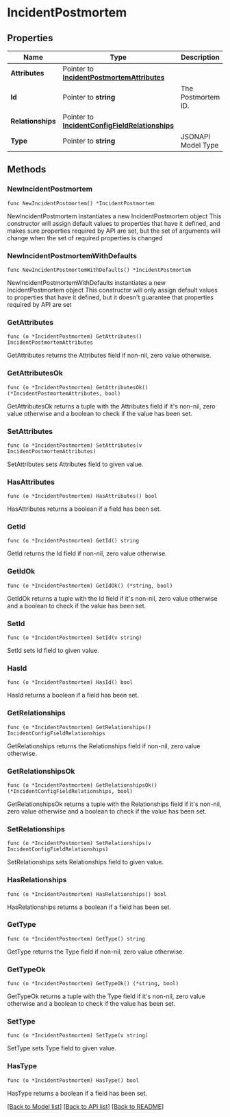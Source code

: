 # IncidentPostmortem

## Properties

Name | Type | Description | Notes
------------ | ------------- | ------------- | -------------
**Attributes** | Pointer to [**IncidentPostmortemAttributes**](IncidentPostmortem_attributes.md) |  | [optional] 
**Id** | Pointer to **string** | The Postmortem ID. | [optional] [readonly] 
**Relationships** | Pointer to [**IncidentConfigFieldRelationships**](IncidentConfigField_relationships.md) |  | [optional] 
**Type** | Pointer to **string** | JSONAPI Model Type | [optional] 

## Methods

### NewIncidentPostmortem

`func NewIncidentPostmortem() *IncidentPostmortem`

NewIncidentPostmortem instantiates a new IncidentPostmortem object
This constructor will assign default values to properties that have it defined,
and makes sure properties required by API are set, but the set of arguments
will change when the set of required properties is changed

### NewIncidentPostmortemWithDefaults

`func NewIncidentPostmortemWithDefaults() *IncidentPostmortem`

NewIncidentPostmortemWithDefaults instantiates a new IncidentPostmortem object
This constructor will only assign default values to properties that have it defined,
but it doesn't guarantee that properties required by API are set

### GetAttributes

`func (o *IncidentPostmortem) GetAttributes() IncidentPostmortemAttributes`

GetAttributes returns the Attributes field if non-nil, zero value otherwise.

### GetAttributesOk

`func (o *IncidentPostmortem) GetAttributesOk() (*IncidentPostmortemAttributes, bool)`

GetAttributesOk returns a tuple with the Attributes field if it's non-nil, zero value otherwise
and a boolean to check if the value has been set.

### SetAttributes

`func (o *IncidentPostmortem) SetAttributes(v IncidentPostmortemAttributes)`

SetAttributes sets Attributes field to given value.

### HasAttributes

`func (o *IncidentPostmortem) HasAttributes() bool`

HasAttributes returns a boolean if a field has been set.

### GetId

`func (o *IncidentPostmortem) GetId() string`

GetId returns the Id field if non-nil, zero value otherwise.

### GetIdOk

`func (o *IncidentPostmortem) GetIdOk() (*string, bool)`

GetIdOk returns a tuple with the Id field if it's non-nil, zero value otherwise
and a boolean to check if the value has been set.

### SetId

`func (o *IncidentPostmortem) SetId(v string)`

SetId sets Id field to given value.

### HasId

`func (o *IncidentPostmortem) HasId() bool`

HasId returns a boolean if a field has been set.

### GetRelationships

`func (o *IncidentPostmortem) GetRelationships() IncidentConfigFieldRelationships`

GetRelationships returns the Relationships field if non-nil, zero value otherwise.

### GetRelationshipsOk

`func (o *IncidentPostmortem) GetRelationshipsOk() (*IncidentConfigFieldRelationships, bool)`

GetRelationshipsOk returns a tuple with the Relationships field if it's non-nil, zero value otherwise
and a boolean to check if the value has been set.

### SetRelationships

`func (o *IncidentPostmortem) SetRelationships(v IncidentConfigFieldRelationships)`

SetRelationships sets Relationships field to given value.

### HasRelationships

`func (o *IncidentPostmortem) HasRelationships() bool`

HasRelationships returns a boolean if a field has been set.

### GetType

`func (o *IncidentPostmortem) GetType() string`

GetType returns the Type field if non-nil, zero value otherwise.

### GetTypeOk

`func (o *IncidentPostmortem) GetTypeOk() (*string, bool)`

GetTypeOk returns a tuple with the Type field if it's non-nil, zero value otherwise
and a boolean to check if the value has been set.

### SetType

`func (o *IncidentPostmortem) SetType(v string)`

SetType sets Type field to given value.

### HasType

`func (o *IncidentPostmortem) HasType() bool`

HasType returns a boolean if a field has been set.


[[Back to Model list]](../README.md#documentation-for-models) [[Back to API list]](../README.md#documentation-for-api-endpoints) [[Back to README]](../README.md)


